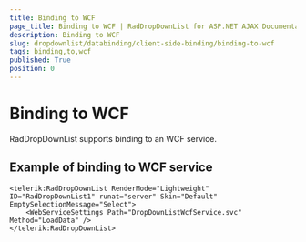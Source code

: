 ```yaml
---
title: Binding to WCF
page_title: Binding to WCF | RadDropDownList for ASP.NET AJAX Documentation
description: Binding to WCF
slug: dropdownlist/databinding/client-side-binding/binding-to-wcf
tags: binding,to,wcf
published: True
position: 0
---
```


# Binding to WCF



RadDropDownList supports binding to an WCF service.

## Example of binding to WCF service

````ASPNET
<telerik:RadDropDownList RenderMode="Lightweight" ID="RadDropDownList1" runat="server" Skin="Default" EmptySelectionMessage="Select">
	<WebServiceSettings Path="DropDownListWcfService.svc" Method="LoadData" />
</telerik:RadDropDownList>
````



